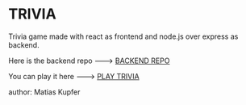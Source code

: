 # TRIVIA

Trivia game made with react as frontend and node.js over express as backend.

Here is the backend repo ---> [BACKEND REPO](https://github.com/matiascfgm/trivia-api)

You can play it here ---> [PLAY TRIVIA](https://matiascfgm.github.io/trivia)

author: Matias Kupfer
